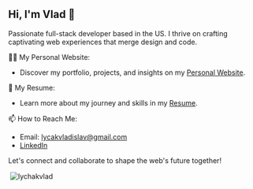 ## Hi, I'm Vlad 👋

Passionate full-stack developer based in the US. I thrive on crafting captivating web experiences that merge design and code.

👨‍💻 My Personal Website:
- Discover my portfolio, projects, and insights on my [Personal Website](https://lychak-vlad.dev/).

📄 My Resume:
- Learn more about my journey and skills in my [Resume](https://drive.google.com/file/d/1aDwv0Cz1N8AWze4Ou4gJTNU4p4pYaL6q/view?usp=sharing).
  
📫 How to Reach Me:
- Email: lycakvladislav@gmail.com
- [LinkedIn](https://www.linkedin.com/in/vladislav-lychak/)

Let's connect and collaborate to shape the web's future together!

<p>&nbsp;<img align="center" src="https://github-readme-stats.vercel.app/api?username=lychakvlad&show_icons=true&locale=en" alt="lychakvlad" /></p>
